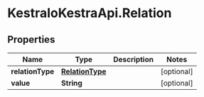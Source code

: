 # KestraIoKestraApi.Relation

## Properties

Name | Type | Description | Notes
------------ | ------------- | ------------- | -------------
**relationType** | [**RelationType**](RelationType.md) |  | [optional] 
**value** | **String** |  | [optional] 


